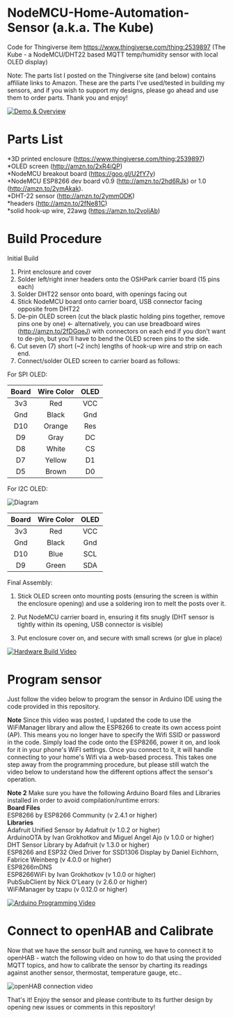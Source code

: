 # NodeMCU-Home-Automation-Sensor (a.k.a. The Kube)

Code for Thingiverse item https://www.thingiverse.com/thing:2539897 (The Kube - a NodeMCU/DHT22 based MQTT temp/humidity sensor with local OLED display)

Note: The parts list I posted on the Thingiverse site (and below) contains affiliate links to Amazon. These are the parts I've used/tested in building my sensors, and if you wish to support my designs, please go ahead and use them to order parts. Thank you and enjoy!

[![Demo & Overview](https://img.youtube.com/vi/VefbT6RuT-4/0.jpg)](https://www.youtube.com/watch?v=VefbT6RuT-4)

# Parts List

  *3D printed enclosure (https://www.thingiverse.com/thing:2539897)  
  *OLED screen (http://amzn.to/2xR4iQP)  
  *NodeMCU breakout board (https://goo.gl/U2fY7y)  
  *NodeMCU ESP8266 dev board v0.9 (http://amzn.to/2hd6RJk) or 1.0 (http://amzn.to/2ymAkak).  
  *DHT-22 sensor (http://amzn.to/2ymmODK)  
  *headers (http://amzn.to/2fNe81C)  
  *solid hook-up wire, 22awg (https://amzn.to/2voliAb)

# Build Procedure

Initial Build

1. Print enclosure and cover
2. Solder left/right inner headers onto the OSHPark carrier board (15 pins each)
3. Solder DHT22 sensor onto board, with openings facing out
4. Stick NodeMCU board onto carrier board, USB connector facing opposite from DHT22
5. De-pin OLED screen (cut the black plastic holding pins together, remove pins one by one) <- alternatively, you can use breadboard wires (http://amzn.to/2fDGqeJ) with connectors on each end if you don't want to de-pin, but you'll have to bend the OLED screen pins to the side.
6. Cut seven (7) short (~2 inch) lengths of hook-up wire and strip on each end.
7. Connect/solder OLED screen to carrier board as follows:

For SPI OLED:

| Board | Wire Color | OLED  |  
|:-------:|:-----:|:-----:|  
| 3v3 |  Red | VCC|    
| Gnd |  Black  | Gnd |  
| D10 |  Orange |  Res |  
| D9 |  Gray  |  DC  |  
| D8 |  White  |  CS  |  
| D7 | Yellow  | D1  |  
| D5 | Brown  |  D0  |  

For I2C OLED:

![Diagram](https://github.com/bkpsu/NodeMCU-Home-Automation-Sensor/raw/master/OLED%20I2C%20Hookup.png)

| Board | Wire Color | OLED  |  
|:-------:|:-----:|:-----:|  
| 3v3 |  Red | VCC|    
| Gnd |  Black  | Gnd | 
| D10 | Blue | SCL |
| D9 | Green | SDA |  


Final Assembly:

1. Stick OLED screen onto mounting posts (ensuring the screen is within the enclosure opening) and use a soldering iron to melt the posts over it.

2. Put NodeMCU carrier board in, ensuring it fits snugly (DHT sensor is tightly within its opening, USB connector is visible)

3. Put enclosure cover on, and secure with small screws (or glue in place)

[![Hardware Build Video](https://img.youtube.com/vi/fA91LcJRbhI/0.jpg)](https://www.youtube.com/watch?v=fA91LcJRbhI)

# Program sensor

Just follow the video below to program the sensor in Arduino IDE using the code provided in this repository.

**Note** Since this video was posted, I updated the code to use the WiFiManager library and allow the ESP8266 to create its own access point (AP). This means you no longer have to specify the Wifi SSID or password in the code. Simply load the code onto the ESP8266, power it on, and look for it in your phone's WiFI settings. Once you connect to it, it will handle connecting to your home's Wifi via a web-based process. This takes one step away from the programming procedure, but please still watch the video below to understand how the different options affect the sensor's operation.

**Note 2** Make sure you have the following Arduino Board files and Libraries installed in order to avoid compilation/runtime errors:  
**Board Files**  
ESP8266 by ESP8266 Community (v 2.4.1 or higher)  
**Libraries**  
Adafruit Unified Sensor by Adafruit (v 1.0.2 or higher)  
ArduinoOTA by Ivan Grokhotkov and Miguel Angel Ajo (v 1.0.0 or higher)  
DHT Sensor Library by Adafruit (v 1.3.0 or higher)  
ESP8266 and ESP32 Oled Driver for SSD1306 Display by Daniel Eichhorn, Fabrice Weinberg (v 4.0.0 or higher)  
ESP8266mDNS  
ESP8266WiFi by Ivan Grokhotkov (v 1.0.0 or higher)  
PubSubClient by Nick O'Leary (v 2.6.0 or higher)  
WiFiManager by tzapu (v 0.12.0 or higher)  

[![Arduino Programming Video](https://img.youtube.com/vi/uDsnqi1Vl4U/0.jpg)](https://img.youtube.com/vi/uDsnqi1Vl4U)

# Connect to openHAB and Calibrate

Now that we have the sensor built and running, we have to connect it to openHAB - watch the following video on how to do that using the provided MQTT topics, and how to calibrate the sensor by charting its readings against another sensor, thermostat, temperature gauge, etc..

![openHAB connection video](https://img.youtube.com/vi/yHt19wZBnDo/0.jpg)

That's it! Enjoy the sensor and please contribute to its further design by opening new issues or comments in this repository!
